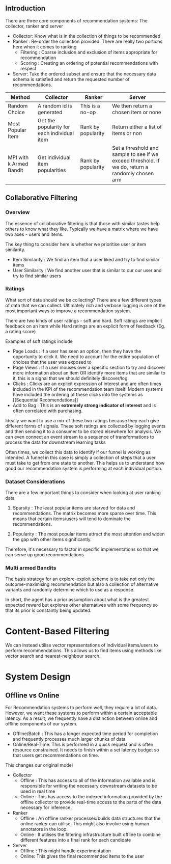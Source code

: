 
## Introduction

There are three core components of recommendation systems: The collector, ranker and server

- Collector: Know what is in the collection of things to be recommended
- Ranker : Re-order the collection provided. There are really two portions here when it comes to ranking 
	- Filtering : Coarse inclusion and exclusion of items appropriate for recommendation
	- Scoring : Creating an ordering of potential recommendations with respect  
- Server: Take the ordered subset and ensure that the necessary data schema is satisfied and return the requested number of recommendations. 


| Method                  | Collector                                   | Ranker             | Server                                                                                           |
| ----------------------- | ------------------------------------------- | ------------------ | ------------------------------------------------------------------------------------------------ |
| Random Choice           | A random id is generated                    | This is a no-op    | We then return a chosen item or none                                                             |
| Most Popular Item       | Get the popularity for each individual item | Rank by popularity | Return either a list of items or non                                                             |
| MPI with k Armed Bandit | Get individual item popularities            | Rank by popularity | Set a threshold and sample to see if we exceed threshold. If we do, return a randomly chosen arm |

## Collaborative Filtering

### Overview

The essence of collaborative filtering is that those with similar tastes help others to know what they like. Typically we have a matrix where we have two axes - users and items.

The key thing to consider here is whether we prioritise user or item similarity.

- Item Similarity : We find an item that a user liked and try to find similar items
- User Similarity : We find another user that is similar to our our user and try to find similar users

### Ratings

What sort of data should we be collecting? There are a few different types of data that we can collect. Ultimately rich and verbose logging is one of the most important ways to improve a recommendation system.

There are two kinds of user ratings - soft and hard. Soft ratings are implicit feedback on an item while Hard ratings are an explicit form of feedback (Eg. a rating score)

Examples of soft ratings include

- Page Loads : If a user has seen an option, then they have the opportunity to click it. We need to account for the entire population of choices that the user was exposed to
- Page Views : If a user mouses over a specific section to try and discover more information about an item OR identify more items that are similar to it, this is a signal that we should definitely discover/log.
- Clicks : Clicks are an explicit expression of interest and are often times included in the KPI of the recommendation team itself. Modern systems have included the ordering of these clicks into the systems as [[Sequential Recomendations]]
- Add to Bag : This is an **extremely strong indicator of interest** and is often correlated with purchasing. 

Ideally we want to use a mix of these two ratings because they each give different forms of signals. These soft ratings are collected by logging events and then sending it to a consumer to be stored elsewhere for analysis. We can even connect an event stream to a sequence of transformations to process the data for downstream learning tasks

Often times, we collect this data to identify if our funnel is working as intended. A funnel in this case is simply a collection of steps that a user must take to get from one state to another. This helps us to understand how good our recommendation system is performing at each individual portion.

### Dataset Considerations

There are a few important things to consider when looking at user ranking data

1. Sparsity : The least popular items are starved for data and recommendations. The matrix becomes more sparse over time. This means that certain items/users will tend to dominate the recommendations.
 
2. Popularity : The most popular items attract the most attention and widen the gap with other items significantly. 

Therefore, it's necessary to factor in specific implementations so that we can serve up good recommendations

### Multi armed Bandits

The basis strategy for an explore-exploit scheme is to take not only the outcome-maximising recommendation but also a collection of alternative variants and randomly determine which to use as a response.

In short, the agent has a prior assumption about what is the greatest expected reward but explores other alternatives with some frequency so that its prior is constantly being updated.

# Content-Based Filtering

We can instead utilise vector representations of individual items/users to perform recommendations. This allows us to find items using methods like vector search and nearest-neighbour search.

# System Design

## Offline vs Online

For Recommendation systems to perform well, they require a lot of data. However, we want these systems to perform within a certain acceptable latency. As a result, we frequently have a distinction between online and offline components of our system.

- Offline/Batch : This has a longer expected time period for completion and frequently processes much larger chunks of data
- Online/Real-Time: This is performed in a quick request and is often resource constrained. It needs to finish within a set latency budget so that users get recommendations on time.

This changes our original model

- Collector 
	- Offline : This has access to all of the information available and is responsible for writing the necessary downstream datasets to be used in real time
	- Online : This has access to the indexed information provided by the offline collector to provide real-time access to the parts of the data necessary for inference. 
- Ranker 
	- Offline : An offline ranker processes/builds data structures that the online ranker can utilise. This might also involve using human annotators in the loop.
	- Online : It utilises the filtering infrastructure built offline to combine different features into a final rank for each candidate 
- Server 
	- Offline : This might handle experimentation
	- Online: This gives the final recommended items to the user
